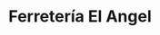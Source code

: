 ---
title: "Ferretería El Angel"
url: /urbanizacion-nuevo-lourdes/ferreteria-el-angel/
shop: Eisenwaren
---